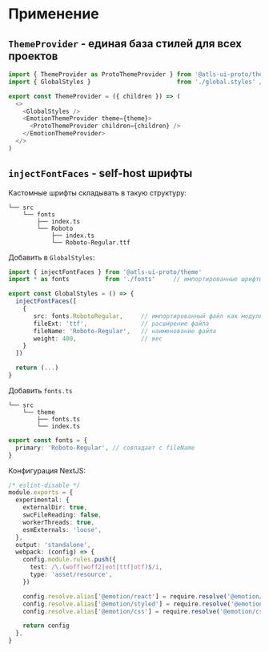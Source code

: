 # Применение

## `ThemeProvider` - единая база стилей для всех проектов

```typescript jsx
import { ThemeProvider as ProtoThemeProvider } from '@atls-ui-proto/theme'
import { GlobalStyles }                        from './global.styles' / локальные стили под проект

export const ThemeProvider = ({ children }) => (
  <>
    <GlobalStyles />
    <EmotionThemeProvider theme={theme}>
      <ProtoThemeProvider children={children} />
    </EmotionThemeProvider>
  </>
)
```

## `injectFontFaces` - self-host шрифты

Кастомные шрифты складывать в такую структуру:

```
└── src
    └── fonts
        ├── index.ts
        └── Roboto
            ├── index.ts
            └── Roboto-Regular.ttf
```

Добавить в `GlobalStyles`:

```typescript jsx
import { injectFontFaces } from '@atls-ui-proto/theme'
import * as fonts          from './fonts'     // импортированные шрифты

export const GlobalStyles = () => {
  injectFontFaces([
    {
       src: fonts.RobotoRegular,     // импортированный файл как модуль
       fileExt: 'ttf',               // расширение файла
       fileName: 'Roboto-Regular',   // наименование файла
       weight: 400,                  // вес
    }
  ])

  return (...)
}
```

Добавить `fonts.ts`

```
└── src
    └── theme
        ├── fonts.ts
        └── index.ts
```

```typescript
export const fonts = {
  primary: 'Roboto-Regular', // совпадает с fileName
}
```

Конфигурация NextJS:

```typescript
/* eslint-disable */
module.exports = {
  experimental: {
    externalDir: true,
    swcFileReading: false,
    workerThreads: true,
    esmExternals: 'loose',
  },
  output: 'standalone',
  webpack: (config) => {
    config.module.rules.push({
      test: /\.(woff|woff2|eot|ttf|otf)$/i,
      type: 'asset/resource',
    })

    config.resolve.alias['@emotion/react'] = require.resolve('@emotion/react')
    config.resolve.alias['@emotion/styled'] = require.resolve('@emotion/styled')
    config.resolve.alias['@emotion/css'] = require.resolve('@emotion/css')

    return config
  },
}
```
